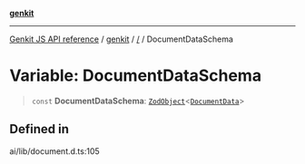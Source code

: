[**genkit**](../README.md)

***

[Genkit JS API reference](../../README.md) / [genkit](../README.md) / [/](../README.md) / DocumentDataSchema

# Variable: DocumentDataSchema

> `const` **DocumentDataSchema**: [`ZodObject`](../namespaces/z/classes/ZodObject.md)\<[`DocumentData`](../type-aliases/DocumentData.md)\>

## Defined in

ai/lib/document.d.ts:105
